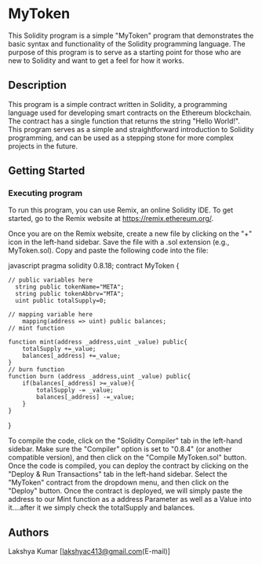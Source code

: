 # MyToken
This Solidity program is a simple "MyToken" program that demonstrates the basic syntax and functionality of the Solidity programming language. The purpose of this program is to serve as a starting point for those who are new to Solidity and want to get a feel for how it works.


## Description
This program is a simple contract written in Solidity, a programming language used for developing smart contracts on the Ethereum blockchain. The contract has a single function that returns the string "Hello World!". This program serves as a simple and straightforward introduction to Solidity programming, and can be used as a stepping stone for more complex projects in the future.

## Getting Started

### Executing program

To run this program, you can use Remix, an online Solidity IDE. To get started, go to the Remix website at https://remix.ethereum.org/.

Once you are on the Remix website, create a new file by clicking on the "+" icon in the left-hand sidebar. Save the file with a .sol extension (e.g., MyToken.sol). Copy and paste the following code into the file:

javascript
pragma solidity 0.8.18;
contract MyToken {

    // public variables here
      string public tokenName="META";
      string public tokenAbbrv="MTA";
      uint public totalSupply=0;

    // mapping variable here
        mapping(address => uint) public balances;
    // mint function

    function mint(address _address,uint _value) public{
        totalSupply +=_value;
        balances[_address] +=_value;
    }
    // burn function
    function burn (address _address,uint _value) public{
        if(balances[_address] >=_value){
            totalSupply -= _value;
            balances[_address] -=_value;
        }
    }
}


To compile the code, click on the "Solidity Compiler" tab in the left-hand sidebar. Make sure the "Compiler" option is set to "0.8.4" (or another compatible version), and then click on the "Compile MyToken.sol" button.
Once the code is compiled, you can deploy the contract by clicking on the "Deploy & Run Transactions" tab in the left-hand sidebar. Select the "MyToken" contract from the dropdown menu, and then click on the "Deploy" button.
Once the contract is deployed, we will simply paste the address to our Mint function as a address Parameter as well as a Value into  it....after it we simply check the totalSupply and balances.

## Authors

Lakshya Kumar 
[lakshyac413@gmail.com(E-mail)]
